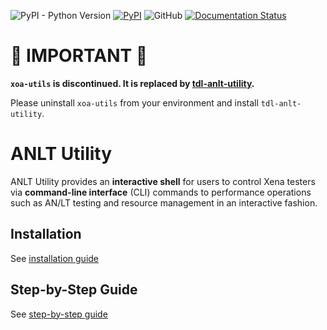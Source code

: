 ![PyPI - Python Version](https://img.shields.io/pypi/pyversions/xoa-utils) [![PyPI](https://img.shields.io/pypi/v/xoa-utils)](https://pypi.python.org/pypi/xoa-utils) ![GitHub](https://img.shields.io/github/license/xenanetworks/open-automation-utilities) [![Documentation Status](https://readthedocs.com/projects/xena-networks-open-automation-utilities/badge/?version=latest)](https://docs.xenanetworks.com/projects/xoa-utilities/en/latest/?badge=latest)

# 🔴 **IMPORTANT** 🔴

**``xoa-utils`` is discontinued. It is replaced by [tdl-anlt-utility](https://github.com/xenanetworks/tdl-anlt-utility).**

Please uninstall ``xoa-utils`` from your environment and install ``tdl-anlt-utility``.

# ANLT Utility

ANLT Utility provides an **interactive shell** for users to control Xena testers via **command-line interface** (CLI) commands to performance operations such as AN/LT testing and resource management in an interactive fashion.

## Installation
See [installation guide](https://docs.xenanetworks.com/projects/xoa-utilities/en/stable/getting_started/installation.html)

## Step-by-Step Guide

See [step-by-step guide](https://docs.xenanetworks.com/projects/xoa-utilities/en/stable/getting_started/step_by_step.html)
